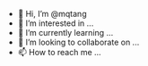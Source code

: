 - 👋 Hi, I’m @mqtang
- 👀 I’m interested in ...
- 🌱 I’m currently learning ...
- 💞️ I’m looking to collaborate on ...
- 📫 How to reach me ...

<!---
mqtang/mqtang is a ✨ special ✨ repository because its `README.md` (this file) appears on your GitHub profile.
You can click the Preview link to take a look at your changes.
--->
